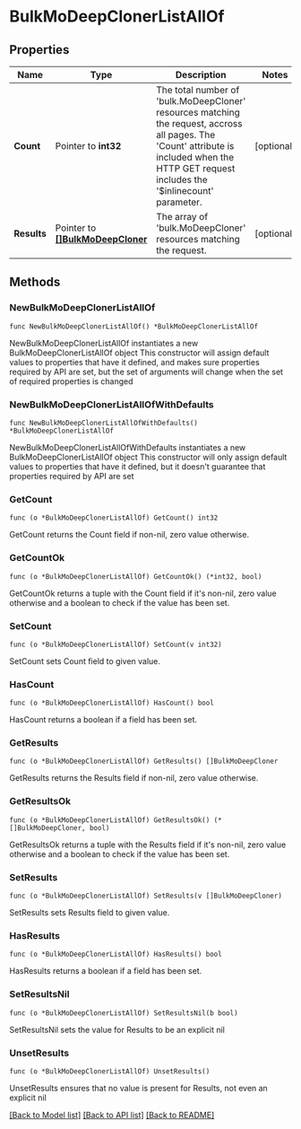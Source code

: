 # BulkMoDeepClonerListAllOf

## Properties

Name | Type | Description | Notes
------------ | ------------- | ------------- | -------------
**Count** | Pointer to **int32** | The total number of &#39;bulk.MoDeepCloner&#39; resources matching the request, accross all pages. The &#39;Count&#39; attribute is included when the HTTP GET request includes the &#39;$inlinecount&#39; parameter. | [optional] 
**Results** | Pointer to [**[]BulkMoDeepCloner**](BulkMoDeepCloner.md) | The array of &#39;bulk.MoDeepCloner&#39; resources matching the request. | [optional] 

## Methods

### NewBulkMoDeepClonerListAllOf

`func NewBulkMoDeepClonerListAllOf() *BulkMoDeepClonerListAllOf`

NewBulkMoDeepClonerListAllOf instantiates a new BulkMoDeepClonerListAllOf object
This constructor will assign default values to properties that have it defined,
and makes sure properties required by API are set, but the set of arguments
will change when the set of required properties is changed

### NewBulkMoDeepClonerListAllOfWithDefaults

`func NewBulkMoDeepClonerListAllOfWithDefaults() *BulkMoDeepClonerListAllOf`

NewBulkMoDeepClonerListAllOfWithDefaults instantiates a new BulkMoDeepClonerListAllOf object
This constructor will only assign default values to properties that have it defined,
but it doesn't guarantee that properties required by API are set

### GetCount

`func (o *BulkMoDeepClonerListAllOf) GetCount() int32`

GetCount returns the Count field if non-nil, zero value otherwise.

### GetCountOk

`func (o *BulkMoDeepClonerListAllOf) GetCountOk() (*int32, bool)`

GetCountOk returns a tuple with the Count field if it's non-nil, zero value otherwise
and a boolean to check if the value has been set.

### SetCount

`func (o *BulkMoDeepClonerListAllOf) SetCount(v int32)`

SetCount sets Count field to given value.

### HasCount

`func (o *BulkMoDeepClonerListAllOf) HasCount() bool`

HasCount returns a boolean if a field has been set.

### GetResults

`func (o *BulkMoDeepClonerListAllOf) GetResults() []BulkMoDeepCloner`

GetResults returns the Results field if non-nil, zero value otherwise.

### GetResultsOk

`func (o *BulkMoDeepClonerListAllOf) GetResultsOk() (*[]BulkMoDeepCloner, bool)`

GetResultsOk returns a tuple with the Results field if it's non-nil, zero value otherwise
and a boolean to check if the value has been set.

### SetResults

`func (o *BulkMoDeepClonerListAllOf) SetResults(v []BulkMoDeepCloner)`

SetResults sets Results field to given value.

### HasResults

`func (o *BulkMoDeepClonerListAllOf) HasResults() bool`

HasResults returns a boolean if a field has been set.

### SetResultsNil

`func (o *BulkMoDeepClonerListAllOf) SetResultsNil(b bool)`

 SetResultsNil sets the value for Results to be an explicit nil

### UnsetResults
`func (o *BulkMoDeepClonerListAllOf) UnsetResults()`

UnsetResults ensures that no value is present for Results, not even an explicit nil

[[Back to Model list]](../README.md#documentation-for-models) [[Back to API list]](../README.md#documentation-for-api-endpoints) [[Back to README]](../README.md)


